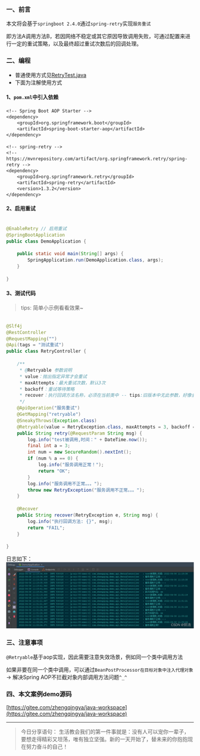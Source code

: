 ﻿### 一、前言

本文将会基于`springboot 2.4.0`通过`spring-retry`实现`服务重试`

即方法A调用方法B，若因网络不稳定或其它原因导致调用失败，可通过配置来进行一定的重试策略，以及最终超过重试次数后的回调处理。

### 二、编程

- 普通使用方式见[RetryTest.java](src/test/java/com/zhengqing/demo/RetryTest.java)
- 下面为注解使用方式

#### 1、`pom.xml`中引入依赖

```
<!-- Spring Boot AOP Starter -->
<dependency>
    <groupId>org.springframework.boot</groupId>
    <artifactId>spring-boot-starter-aop</artifactId>
</dependency>

<!-- spring-retry -->
<!-- https://mvnrepository.com/artifact/org.springframework.retry/spring-retry -->
<dependency>
    <groupId>org.springframework.retry</groupId>
    <artifactId>spring-retry</artifactId>
    <version>1.3.2</version>
</dependency>
```

#### 2、启用重试

```java

@EnableRetry // 启用重试
@SpringBootApplication
public class DemoApplication {

    public static void main(String[] args) {
        SpringApplication.run(DemoApplication.class, args);
    }

}
```

#### 3、测试代码

> tips: 简单小示例看看效果~

```java

@Slf4j
@RestController
@RequestMapping("")
@Api(tags = "测试重试")
public class RetryController {

    /**
     * @Retryable 参数说明
     * value：抛出指定异常才会重试
     * maxAttempts：最大重试次数，默认3次
     * backoff：重试等待策略
     * recover：执行回调方法名称，必须在当前类中 -- tips:旧版本中无此参数，好像会自动对应失败回调方法
     */
    @ApiOperation("服务重试")
    @GetMapping("retryable")
    @SneakyThrows(Exception.class)
    @Retryable(value = RetryException.class, maxAttempts = 3, backoff = @Backoff(delay = 2000, multiplier = 1.5), recover = "recover")
    public String retry(@RequestParam String msg) {
        log.info("test被调用,时间：" + DateTime.now());
        final int a = 3;
        int num = new SecureRandom().nextInt();
        if (num % a == 0) {
            log.info("服务调用正常！");
            return "OK";
        }
        log.info("服务调用不正常。。。");
        throw new RetryException("服务调用不正常。。。");
    }

    @Recover
    public String recover(RetryException e, String msg) {
        log.info("执行回调方法: {}", msg);
        return "FAIL";
    }

}
```

日志如下：
![](./images/README-1689662836319.png)

### 三、注意事项

`@Retryable`基于aop实现，因此需要注意失效场景，例如同一个类中调用方法

如果非要在同一个类中调用，可以通过`BeanPostProcessor在目标对象中注入代理对象` -> 解决Spring
AOP不拦截对象内部调用方法问题`^_^`

### 四、本文案例demo源码

[https://gitee.com/zhengqingya/java-workspace](https://gitee.com/zhengqingya/java-workspace)


--- 

> 今日分享语句：
> 生活教会我们的第一件事就是：没有人可以宠你一辈子，要想走得精彩又坦荡，唯有独立坚强。新的一天开始了，替未来的你抱抱现在努力奋斗的自己！

